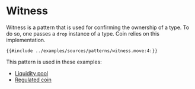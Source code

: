 # Witness

Witness is a pattern that is used for confirming the ownership of a type. To do so, one passes a `drop` instance of a type. Coin relies on this implementation.

```move
{{#include ../examples/sources/patterns/witness.move:4:}}
```

This pattern is used in these examples:

- [Liquidity pool](https://github.com/MystenLabs/sui/blob/main/sui_programmability/examples/defi/sources/pool.move)
- [Regulated coin](https://github.com/MystenLabs/sui/blob/main/sui_programmability/examples/fungible_tokens/sources/regulated_coin.move)
